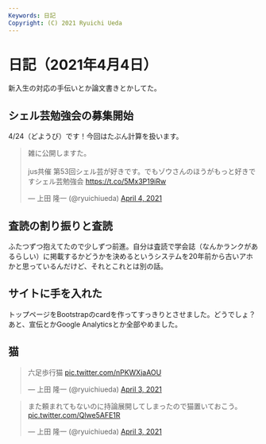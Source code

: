 ```yaml
---
Keywords: 日記
Copyright: (C) 2021 Ryuichi Ueda
---
```


# 日記（2021年4月4日）

新入生の対応の手伝いとか論文書きとかしてた。

## シェル芸勉強会の募集開始

4/24（どようび）です！今回はたぶん計算を扱います。

<blockquote class="twitter-tweet" data-partner="tweetdeck"><p lang="ja" dir="ltr">雑に公開しますた。<br><br>jus共催 第53回シェル芸が好きです。でもゾウさんのほうがもっと好きですシェル芸勉強会 <a href="https://t.co/5Mx3P19iRw">https://t.co/5Mx3P19iRw</a></p>&mdash; 上田 隆一 (@ryuichiueda) <a href="https://twitter.com/ryuichiueda/status/1378513804061941760?ref_src=twsrc%5Etfw">April 4, 2021</a></blockquote>
<script async src="https://platform.twitter.com/widgets.js" charset="utf-8"></script>


## 査読の割り振りと査読

ふたつずつ抱えてたので少しずつ前進。自分は査読で学会誌（なんかランクがあるらしい）に掲載するかどうかを決めるというシステムを20年前から古いアホかと思っているんだけど、それとこれとは別の話。

## サイトに手を入れた

トップページをBootstrapのcardを作ってすっきりとさせました。どうでしょ？あと、宣伝とかGoogle Analyticsとか全部やめました。


## 猫

<blockquote class="twitter-tweet"><p lang="ja" dir="ltr">六足歩行猫 <a href="https://t.co/nPKWXjaAOU">pic.twitter.com/nPKWXjaAOU</a></p>&mdash; 上田 隆一 (@ryuichiueda) <a href="https://twitter.com/ryuichiueda/status/1378309292365778950?ref_src=twsrc%5Etfw">April 3, 2021</a></blockquote> <script async src="https://platform.twitter.com/widgets.js" charset="utf-8"></script>

<blockquote class="twitter-tweet"><p lang="ja" dir="ltr">また頼まれてもないのに持論展開してしまったので猫置いておこう。 <a href="https://t.co/Qlwe5AFE1R">pic.twitter.com/Qlwe5AFE1R</a></p>&mdash; 上田 隆一 (@ryuichiueda) <a href="https://twitter.com/ryuichiueda/status/1378472565937561602?ref_src=twsrc%5Etfw">April 3, 2021</a></blockquote> <script async src="https://platform.twitter.com/widgets.js" charset="utf-8"></script>
